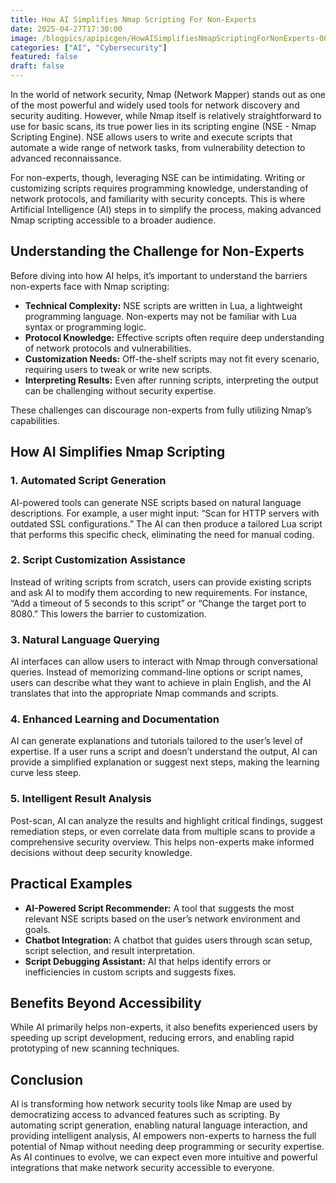 ```yaml
---
title: How AI Simplifies Nmap Scripting For Non-Experts
date: 2025-04-27T17:30:00
image: /blogpics/apipicgen/HowAISimplifiesNmapScriptingForNonExperts-00N73D670B.jpg
categories: ["AI", "Cybersecurity"]
featured: false
draft: false
---
```

In the world of network security, Nmap (Network Mapper) stands out as one of the most powerful and widely used tools for network discovery and security auditing. However, while Nmap itself is relatively straightforward to use for basic scans, its true power lies in its scripting engine (NSE - Nmap Scripting Engine). NSE allows users to write and execute scripts that automate a wide range of network tasks, from vulnerability detection to advanced reconnaissance.

For non-experts, though, leveraging NSE can be intimidating. Writing or customizing scripts requires programming knowledge, understanding of network protocols, and familiarity with security concepts. This is where Artificial Intelligence (AI) steps in to simplify the process, making advanced Nmap scripting accessible to a broader audience.

## Understanding the Challenge for Non-Experts

Before diving into how AI helps, it’s important to understand the barriers non-experts face with Nmap scripting:

- **Technical Complexity:** NSE scripts are written in Lua, a lightweight programming language. Non-experts may not be familiar with Lua syntax or programming logic.
- **Protocol Knowledge:** Effective scripts often require deep understanding of network protocols and vulnerabilities.
- **Customization Needs:** Off-the-shelf scripts may not fit every scenario, requiring users to tweak or write new scripts.
- **Interpreting Results:** Even after running scripts, interpreting the output can be challenging without security expertise.

These challenges can discourage non-experts from fully utilizing Nmap’s capabilities.

## How AI Simplifies Nmap Scripting

### 1. Automated Script Generation

AI-powered tools can generate NSE scripts based on natural language descriptions. For example, a user might input: “Scan for HTTP servers with outdated SSL configurations.” The AI can then produce a tailored Lua script that performs this specific check, eliminating the need for manual coding.

### 2. Script Customization Assistance

Instead of writing scripts from scratch, users can provide existing scripts and ask AI to modify them according to new requirements. For instance, “Add a timeout of 5 seconds to this script” or “Change the target port to 8080.” This lowers the barrier to customization.

### 3. Natural Language Querying

AI interfaces can allow users to interact with Nmap through conversational queries. Instead of memorizing command-line options or script names, users can describe what they want to achieve in plain English, and the AI translates that into the appropriate Nmap commands and scripts.

### 4. Enhanced Learning and Documentation

AI can generate explanations and tutorials tailored to the user’s level of expertise. If a user runs a script and doesn’t understand the output, AI can provide a simplified explanation or suggest next steps, making the learning curve less steep.

### 5. Intelligent Result Analysis

Post-scan, AI can analyze the results and highlight critical findings, suggest remediation steps, or even correlate data from multiple scans to provide a comprehensive security overview. This helps non-experts make informed decisions without deep security knowledge.

## Practical Examples

- **AI-Powered Script Recommender:** A tool that suggests the most relevant NSE scripts based on the user’s network environment and goals.
- **Chatbot Integration:** A chatbot that guides users through scan setup, script selection, and result interpretation.
- **Script Debugging Assistant:** AI that helps identify errors or inefficiencies in custom scripts and suggests fixes.

## Benefits Beyond Accessibility

While AI primarily helps non-experts, it also benefits experienced users by speeding up script development, reducing errors, and enabling rapid prototyping of new scanning techniques.

## Conclusion

AI is transforming how network security tools like Nmap are used by democratizing access to advanced features such as scripting. By automating script generation, enabling natural language interaction, and providing intelligent analysis, AI empowers non-experts to harness the full potential of Nmap without needing deep programming or security expertise. As AI continues to evolve, we can expect even more intuitive and powerful integrations that make network security accessible to everyone.